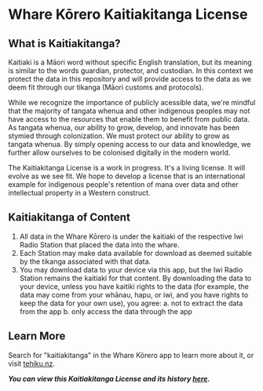 # Whare Kōrero Kaitiakitanga License #

## What is Kaitiakitanga?
Kaitiaki is a Māori word without specific English translation, but its meaning is similar to the words guardian, protector, and custodian. In this context we protect the data in this repository and will provide access to the data as we deem fit through our tikanga (Māori customs and protocols).

While we recognize the importance of publicly acessible data, we're mindful that the majority of tangata whenua and other indigenous peoples may not have access to the resources that enable them to benefit from public data. As tangata whenua, our ability to grow, develop, and innovate has been stymied through colonization. We must protect our ability to grow as tangata whenua. By simply opening access to our data and knowledge, we further allow ourselves to be colonised digitally in the modern world.

The Kaitiakitanga License is a work in progress. It's a living license. It will evolve as we see fit. We hope to develop a license that is an international example for indigenous people's retention of mana over data and other intellectual property in a Western construct.

## Kaitiakitanga of Content ##

  1. All data in the Whare Kōrero is under the kaitiaki of the respective Iwi Radio Station that placed the data into the whare.
  2. Each Station may make data available for download as deemed suitable by the tikanga associated with that data.
  3. You may download data to your device via this app, but the Iwi Radio Station remains the kaitiaki for that content. By downloading the data to your device, unless you have kaitiki rights to the data (for example, the data may come from your whānau, hapu, or iwi, and you have rights to keep the data for your own use), you agree:
    a. not to extract the data from the app
    b. only access the data through the app

## Learn More

Search for "kaitiakitanga" in the Whare Kōrero app to learn more about it, or visit [tehiku.nz](https://tehiku.nz/search?q=kaitiakitanga).

***You can view this Kaitiakitanga License and its history [here](https://github.com/TeHikuMedia/Kaitiakitanga-License/blob/tumu/wharekorero_app.md).***
